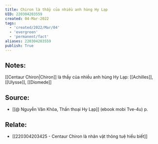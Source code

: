 ```yaml
---
title: Chiron là thầy của nhiều anh hùng Hy Lạp
UID: 220304203559
created: 04-Mar-2022
tags:
  - 'created/2022/Mar/04'
  - 'evergreen'
  - 'permanent/fact'
aliases: 220304203559
publish: True
---
```

## Notes:
[[Centaur Chiron|Chiron]] là thầy của nhiều anh hùng Hy Lạp: [[Achilles]], [[Ulysse]], [[Diomede]]

## Source:
- [[@ Nguyễn Văn Khỏa, Thần thoại Hy Lạp]] (ebook mobi Tve-4u) p.

## Relate:
- [[220304203425 - Centaur Chiron là nhân vật thông tuệ hiểu biết]]